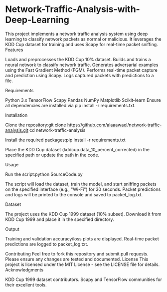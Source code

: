 # Network-Traffic-Analysis-with-Deep-Learning
This project implements a network traffic analysis system using deep learning to classify network packets as normal or malicious. It leverages the KDD Cup dataset for training and uses Scapy for real-time packet sniffing.
Features

Loads and preprocesses the KDD Cup 10% dataset.
Builds and trains a neural network to classify network traffic.
Generates adversarial examples using the Fast Gradient Method (FGM).
Performs real-time packet capture and prediction using Scapy.
Logs captured packets with predictions to a file.

Requirements

Python 3.x
TensorFlow
Scapy
Pandas
NumPy
Matplotlib
Scikit-learn
Ensure all dependencies are installed via pip install -r requirements.txt.

Installation

Clone the repository:git clone https://github.com/alaaawael/network-traffic-analysis.git
cd network-traffic-analysis


Install the required packages:pip install -r requirements.txt


Place the KDD Cup dataset (kddcup.data_10_percent_corrected) in the specified path or update the path in the code.

Usage

Run the script:python SourceCode.py


The script will load the dataset, train the model, and start sniffing packets on the specified interface (e.g., "Wi-Fi") for 30 seconds.
Packet predictions and logs will be printed to the console and saved to packet_log.txt.

Dataset

The project uses the KDD Cup 1999 dataset (10% subset).
Download it from KDD Cup 1999 and place it in the specified directory.

Output

Training and validation accuracy/loss plots are displayed.
Real-time packet predictions are logged to packet_log.txt.

Contributing
Feel free to fork this repository and submit pull requests. Please ensure any changes are tested and documented.
License
This project is licensed under the MIT License - see the LICENSE file for details.
Acknowledgments

KDD Cup 1999 dataset contributors.
Scapy and TensorFlow communities for their excellent tools.

